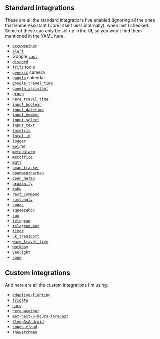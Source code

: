 ## Standard integrations

These are all the standard integrations I've enabled (ignoring all the ones that Home Assistant (Core) itself uses internally), when last I checked. Some of these can only be set up in the UI, so you won't find them mentioned in the YAML here.

* [`accuweather`](https://www.home-assistant.io/integrations/accuweather)
* [`alert`](https://www.home-assistant.io/integrations/alert/)
* Google [`cast`](https://www.home-assistant.io/integrations/cast/)
* [`discord`](https://www.home-assistant.io/integrations/discord)
* [`fritz`](https://www.home-assistant.io/integrations/fritz) tools
* [`generic`](https://www.home-assistant.io/integrations/generic) camera
* [`google`](https://www.home-assistant.io/integrations/google/) calendar
* [`google_travel_time`](https://www.home-assistant.io/integrations/google_travel_time)
* [`google_assistant`](https://www.home-assistant.io/integrations/google_assistant)
* [`group`](https://www.home-assistant.io/integrations/group/)
* [`here_travel_time`](https://www.home-assistant.io/integrations/here_travel_time)
* [`input_boolean`](https://www.home-assistant.io/integrations/input_boolean/)
* [`input_datetime`](https://www.home-assistant.io/integrations/input_datetime/)
* [`input_number`](https://www.home-assistant.io/integrations/input_number/)
* [`input_select`](https://www.home-assistant.io/integrations/input_select/)
* [`input_text`](https://www.home-assistant.io/integrations/input_text/)
* [`lametric`](https://www.home-assistant.io/integrations/lametric)
* [`local_ip`](https://www.home-assistant.io/integrations/local_ip/)
* [`logger`](https://www.home-assistant.io/integrations/logger/)
* [`met`](https://www.home-assistant.io/integrations/met/).no
* [`meteoalarm`](https://www.home-assistant.io/integrations/meteoalarm)
* [`metoffice`](https://www.home-assistant.io/integrations/metoffice)
* [`mqtt`](https://www.home-assistant.io/integrations/mqtt/)
* [`nmap_tracker`](https://www.home-assistant.io/integrations/nmap_tracker)
* [`openweathermap`](https://www.home-assistant.io/integrations/openweathermap)
* [`open_meteo`](https://www.home-assistant.io/integrations/open_meteo)
* [`proximity`](https://www.home-assistant.io/integrations/proximity/)
* [`roku`](https://www.home-assistant.io/integrations/roku)
* [`rest_command`](https://www.home-assistant.io/integrations/rest_command/)
* [`samsungtv`](https://www.home-assistant.io/integrations/samsungtv/)
* [`sonos`](https://www.home-assistant.io/integrations/sonos/)
* [`squeezebox`](https://www.home-assistant.io/integrations/squeezebox)
* [`sun`](https://www.home-assistant.io/integrations/sun/)
* [`telegram`](https://www.home-assistant.io/integrations/telegram)
* [`telegram_bot`](https://www.home-assistant.io/integrations/telegram_bot/)
* [`timer`](https://www.home-assistant.io/integrations/timer/)
* [`uk_transport`](https://www.home-assistant.io/integrations/uk_transport)
* [`waze_travel_time`](https://www.home-assistant.io/integrations/waze_travel_time)
* [`workday`](https://www.home-assistant.io/integrations/workday)
* [`yeelight`](https://www.home-assistant.io/integrations/yeelight/)
* [`zone`](https://www.home-assistant.io/integrations/zone/)

## Custom integrations

And here are all the custom integrations I'm using:

* [`adaptive-lighting`](https://github.com/basnijholt/adaptive-lighting#readme)
* [`frigate`](https://github.com/blakeblackshear/frigate)
* [`hacs`](https://hacs.xyz/)
* [`here-weather`](https://github.com/eifinger/hass-here-weather)
* [`met-next-6-hours-forecast`](https://github.com/toringer/home-assistant-met-next-6-hours-forecast)
* [`SleepAsAndroid`](https://github.com/IATkachenko/HA-SleepAsAndroid)
* [`sonos_cloud`](https://github.com/jjlawren/sonos_cloud/)
* [`thewatchman`](https://github.com/dummylabs/thewatchman)
